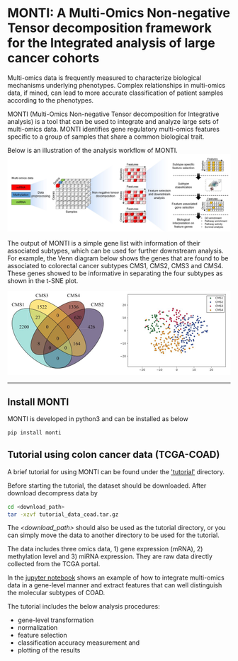 # MONTI: A Multi-Omics Non-negative Tensor decomposition framework for the Integrated analysis of large cancer cohorts

Multi-omics data is frequently measured to characterize biological mechanisms underlying phenotypes. Complex relationships in multi-omics data, if mined, can lead to more accurate classification of patient samples according to the phenotypes.

MONTI (Multi-Omics Non-negative Tensor decomposition for Integrative analysis) is a tool that can be used to integrate and analyze large sets of multi-omics data. MONTI identifies gene regulatory multi-omics features specific to a group of samples that share a common biological trait.

Below is an illustration of the analysis workflow of MONTI.
![workflow](./images/monti_workflow.jpg)

The output of MONTI is a simple gene list with information of their associated subtypes, which can be used for further downstream analysis. For example, the Venn diagram below shows the genes that are found to be associated to colorectal cancer subtypes CMS1, CMS2, CMS3 and CMS4. These genes showed to be informative in separating the four subtypes as shown in the t-SNE plot.
<!--![example output](./images/monti_outputexample.png =250x)-->
<img src="./images/monti_outputexample.png" alt="example output" width="600"/>

---

<!-- ## Download MONTI
```bash
git clone https://github.com/inukj/MONTI.git
``` -->

## Install MONTI
MONTI is developed in python3 and can be installed as below
```bash
pip install monti
```

## Tutorial using colon cancer data (TCGA-COAD)
A brief tutorial for using MONTI can be found under the ['tutorial'](https://github.com/inukj/MONTI/tree/main/tutorial) directory.

Before starting the tutorial, the dataset should be downloaded.
After download decompress data by
```bash
cd <download_path>
tar -xzvf tutorial_data_coad.tar.gz
```

The *<download_path>* should also be used as the tutorial directory, or you can simply move the data to another directory to be used for the tutorial.

The data includes three omics data, 1) gene expression (mRNA), 2) methylation level and 3) miRNA expression.
They are raw data directly collected from the TCGA portal.

In the [jupyter notebook](https://github.com/inukj/MONTI/blob/main/tutorial/tutorial_coad.ipynb) shows an example of how to integrate multi-omics data in a gene-level manner and extract features that can well distinguish the molecular subtypes of COAD.

The tutorial includes the below analysis procedures:
* gene-level transformation
* normalization
* feature selection
* classification accuracy measurement and
* plotting of the results










